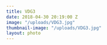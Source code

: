 ```yaml
---
title: VDG3
date: 2018-04-30 20:19:00 Z
image: "/uploads/VDG3.jpg"
thumbnail-image: "/uploads/VDG3.jpg"
layout: photo
---
```


